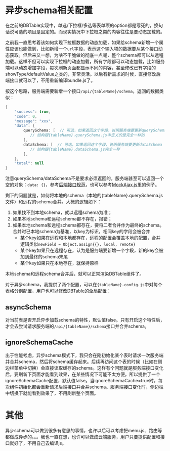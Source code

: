 # 异步schema相关配置

在之前的DBTable实现中，单选/下拉框/多选等表单项的option都是写死的，换句话说可选的项目是固定的。而现实情况中下拉框之类的内容往往是要动态加载的。

之前我一直思考着该如何实现下拉框数据的动态加载，如果给schema新增一个属性应该也能做到，比如新增一个`url`字段，表示这个输入项的数据要从某个接口动态获取。但后来又一想，为啥不干脆做的彻底一点呢，整个schema都可以从远程加载。这样不但可以实现下拉框的动态加载，所有字段都可以动态加载，比如服务端可以动态增加字段，每次刷新页面都显示不同的内容，甚至修改已有字段的showType/defaultValue之类的，非常灵活。以后有新需求的时候，直接修改后端接口就可以了，不用重新编译bundle.js了。

按这个思路，服务端需要新增一个接口`/api/{tableName}/schema`，返回的数据类似：
```java
{
    "success": true,
    "code": 0,
    "message": "xxx",
    "data": {
        querySchema: [  // 可选，如果返回这个字段，说明服务端要更新querySchema
           // 结构跟{tableName}.querySchema.js中定义的是完全一样的
        ],
        dataSchema: [  // 可选，如果返回这个字段，说明服务端要更新dataSchema
           // 结构跟{tableName}.dataSchema.js完全一样
        ],
    },
    "total": null
}
```

注意querySchema/dataSchema不是要求必须返回的，服务端甚至可以返回一个空的对象：`data: {}`，参考[后端接口规范](Ajax.md#L103)，也可以参考[MockAjax.js](../src/utils/MockAjax.js#L265)里的例子。

剩下的问题就是，如何将本地的schema（本地的{tableName}.querySchema.js文件）和远程的schema合并。大概的逻辑如下：

1. 如果找不到本地schema，就以远程schema为准；
2. 如果本地schema和远程schema都不存在，报错；
3. 如果本地schema和远程schema都存在，要将二者合并作为最终的schema。合并时已本地schema为基准，以key为标识，相同key的字段会被合并
	* 某个key如果在远程和本地都存在，远程的配置会覆盖本地的配置，合并逻辑类似`newField = Object.assign{{}, local, remote}`
	* 某个key如果只在远程存在，认为是服务端要新增一个字段，新的key会被加到最终的schema末尾
	* 某个key如果只在本地存在，就保持原样

本地schema和远程schema合并后，就可以正常渲染DBTable组件了。

对于异步schema，我提供了两个配置，可以在`{tableName}.config.js`中对每个表格分别配置，用户也可以修改[DBTable的全局配置](../src/config.js#L68)：

## asyncSchema

对当前表是否开启异步加载schema的特性，默认值false。只有开启这个特性后，才会去尝试请求服务端的`/api/{tableName}/schema`接口并合并schema。

## ignoreSchemaCache

出于性能考虑，异步schema模式下，我只会在刚初始化某个表时请求一次服务端并合并schema，然后将schema缓存起来。后续再访问这个表的时候（比如在侧边栏菜单中切换）会直接读取缓存的schema。这样有个问题就是服务端接口变化后，要刷新下页面才能看到效果，在某些情况下可能不太方便。所以提供了一个ignoreSchemaCache配置，默认值false。当ignoreSchemaCache=true时，每次组件初始化都会重新请求后端接口并合并schema。服务端接口变化时，侧边栏中切换下就能看到效果了，不用刷新整个页面。

# 其他

异步schema可以做到很多有意思的事情，也许以后可以考虑把menu.js、路由等都做成异步的。。。我也一直在想，也许可以做成云端服务，用户只要提供配置和接口就好了，不用自己去编译js。

